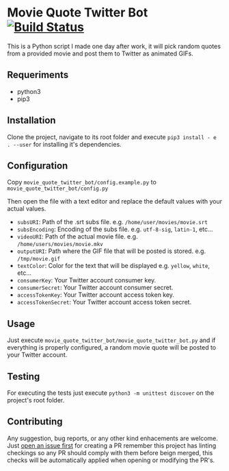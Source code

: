 # Movie Quote Twitter Bot [![Build Status](https://travis-ci.org/namelivia/movie-quote-twitter-bot.svg?branch=master)](https://travis-ci.org/namelivia/movie-quote-twitter-bot)

This is a Python script I made one day after work, it will pick random quotes from a provided movie and post them to Twitter as animated GIFs.

## Requeriments

* python3
* pip3

## Installation

Clone the project, navigate to its root folder and execute `pip3 install - e . --user` for installing it's dependencies.

## Configuration

Copy `movie_quote_twitter_bot/config.example.py` to `movie_quote_twitter_bot/config.py`

Then open the file with a text editor and replace the default values with your actual values.

* `subsURI`: Path of the .srt subs file. e.g. `/home/user/movies/movie.srt`
* `subsEncoding`: Encoding of the subs file. e.g. `utf-8-sig`, `latin-1`, etc... 
* `videoURI`: Path of the actual movie file. e.g. `/home/users/movies/movie.mkv`
* `outputURI`: Path where the GIF file that will be posted is stored. e.g. `/tmp/movie.gif`
* `textColor`: Color for the text that will be displayed e.g. `yellow`, `white`, etc...
* `consumerKey`: Your Twitter account consumer key.
* `consumerSecret`: Your Twitter account consumer secret.
* `accessTokenKey`: Your Twitter account access token key.
* `accessTokenSecret`: Your Twitter account access token secret.

## Usage

Just execute `movie_quote_twitter_bot/movie_quote_twitter_bot.py` and if everything is properly configured, a random movie quote will be posted to your Twitter account.

## Testing

For executing the tests just execute `python3 -m unittest discover` on the project's root folder.

## Contributing
Any suggestion, bug reports, or any other kind enhacements are welcome. Just [open an issue first](https://github.com/namelivia/movie-quote-twitter-bot/issues/new) for creating a PR remember this project has linting checkings so any PR should comply with them before beign merged, this checks will be automatically applied when opening or modifying the PR's.

